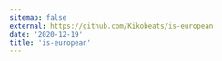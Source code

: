 ```yaml
---
sitemap: false
external: https://github.com/Kikobeats/is-european
date: '2020-12-19'
title: 'is-european'
---
```

